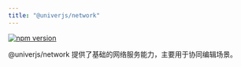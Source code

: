 ```yaml
---
title: "@univerjs/network"
---
```


[![npm version](https://img.shields.io/npm/v/@univerjs/network)](https://npmjs.org/package/@univerjs/network)

@univerjs/network 提供了基础的网络服务能力，主要用于协同编辑场景。

<!--package-locales start-->
<!--package-locales end-->

<!--package-assets start-->
<!--package-assets end-->